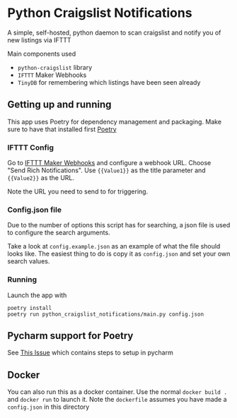 # Python Craigslist Notifications

A simple, self-hosted, python daemon to scan craigslist and notify you of new listings via IFTTT

Main components used

- `python-craigslist` library
- `IFTTT` Maker Webhooks
- `TinyDB` for remembering which listings have been seen already

## Getting up and running

This app uses Poetry for dependency management and packaging. Make sure to have that installed first
[Poetry](https://python-poetry.org/docs/)

### IFTTT Config

Go to [IFTTT Maker Webhooks](https://ifttt.com/maker_webhooks) and configure a webhook URL.
Choose "Send Rich Notifications". Use `{{Value1}}` as the title parameter and `{{Value2}}` as the URL.

Note the URL you need to send to for triggering.

### Config.json file

Due to the number of options this script has for searching, a json file is used to configure the search arguments.

Take a look at `config.example.json` as an example of what the file should looks like. The easiest thing to do is copy
it as `config.json` and set your own search values.

### Running

Launch the app with

    poetry install
    poetry run python_craigslist_notifications/main.py config.json

## Pycharm support for Poetry

See [This Issue](https://youtrack.jetbrains.com/issue/PY-30702) which contains steps to setup in pycharm

## Docker

You can also run this as a docker container. Use the normal `docker build .` and `docker run` to launch it.
Note the `dockerfile` assumes you have made a `config.json` in this directory